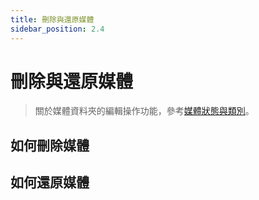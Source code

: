 ```yaml
---
title: 刪除與還原媒體
sidebar_position: 2.4
---
```


# 刪除與還原媒體

> 關於媒體資料夾的編輯操作功能，參考[媒體狀態與類別](./media-status.md#類別說明)。

## 如何刪除媒體

## 如何還原媒體
